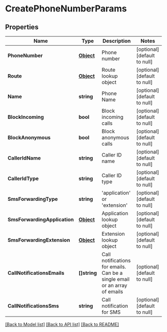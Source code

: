 # CreatePhoneNumberParams

## Properties
Name | Type | Description | Notes
------------ | ------------- | ------------- | -------------
**PhoneNumber** | [**Object**](object.md) | Phone number | [optional] [default to null]
**Route** | [**Object**](object.md) | Route lookup object | [optional] [default to null]
**Name** | **string** | Phone Name | [optional] [default to null]
**BlockIncoming** | **bool** | Block incoming calls | [optional] [default to null]
**BlockAnonymous** | **bool** | Block anonymous calls | [optional] [default to null]
**CallerIdName** | **string** | Caller ID name | [optional] [default to null]
**CallerIdType** | **string** | Caller ID type | [optional] [default to null]
**SmsForwardingType** | **string** | &#39;application&#39; or &#39;extension&#39; | [optional] [default to null]
**SmsForwardingApplication** | [**Object**](object.md) | Application lookup object | [optional] [default to null]
**SmsForwardingExtension** | [**Object**](object.md) | Extension lookup object | [optional] [default to null]
**CallNotificationsEmails** | **[]string** | Call notifications for emails. Can be a single email or an array of emails | [optional] [default to null]
**CallNotificationsSms** | **string** | Call notification for SMS | [optional] [default to null]

[[Back to Model list]](../README.md#documentation-for-models) [[Back to API list]](../README.md#documentation-for-api-endpoints) [[Back to README]](../README.md)


